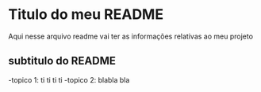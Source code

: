# Titulo do meu README

Aqui nesse arquivo readme vai ter as informações relativas ao meu projeto

## subtitulo do README 

-topico 1: ti ti ti ti
-topico 2: blabla bla